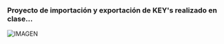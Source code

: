 ### Proyecto de importación y exportación de KEY's realizado en clase...
![IMAGEN](.../ApuntesSQL/imagenes/ssh_key.png)
